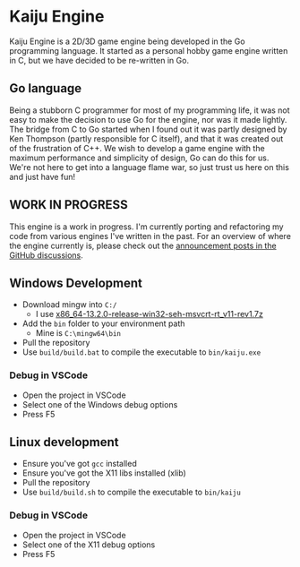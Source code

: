 # Kaiju Engine
Kaiju Engine is a 2D/3D game engine being developed in the Go programming language. It started as a personal hobby game engine written in C, but we have decided to be re-written in Go.

## Go language
Being a stubborn C programmer for most of my programming life, it was not easy to make the decision to use Go for the engine, nor was it made lightly. The bridge from C to Go started when I found out it was partly designed by Ken Thompson (partly responsible for C itself), and that it was created out of the frustration of C++. We wish to develop a game engine with the maximum performance and simplicity of design, Go can do this for us. We're not here to get into a language flame war, so just trust us here on this and just have fun!

## WORK IN PROGRESS
This engine is a work in progress. I'm currently porting and refactoring my code from various engines I've written in the past. For an overview of where the engine currently is, please check out the [announcement posts in the GitHub discussions](https://github.com/KaijuEngine/kaiju/discussions).

## Windows Development
- Download mingw into `C:/`
  - I use [x86_64-13.2.0-release-win32-seh-msvcrt-rt_v11-rev1.7z
](https://github.com/niXman/mingw-builds-binaries/releases)
- Add the `bin` folder to your environment path
  - Mine is `C:\mingw64\bin`
- Pull the repository
- Use `build/build.bat` to compile the executable to `bin/kaiju.exe`

### Debug in VSCode
- Open the project in VSCode
- Select one of the Windows debug options
- Press F5

## Linux development
- Ensure you've got `gcc` installed
- Ensure you've got the X11 libs installed (xlib)
- Pull the repository
- Use `build/build.sh` to compile the executable to `bin/kaiju`

### Debug in VSCode
- Open the project in VSCode
- Select one of the X11 debug options
- Press F5
